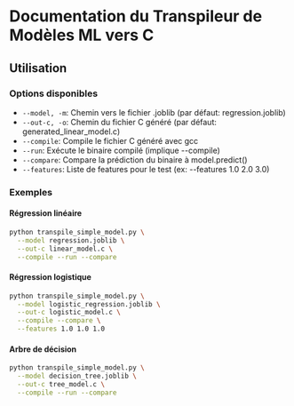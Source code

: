 # Documentation du Transpileur de Modèles ML vers C

## Utilisation

### Options disponibles
- `--model, -m`: Chemin vers le fichier .joblib (par défaut: regression.joblib)
- `--out-c, -o`: Chemin du fichier C généré (par défaut: generated_linear_model.c)
- `--compile`: Compile le fichier C généré avec gcc
- `--run`: Exécute le binaire compilé (implique --compile)
- `--compare`: Compare la prédiction du binaire à model.predict()
- `--features`: Liste de features pour le test (ex: --features 1.0 2.0 3.0)

### Exemples

#### Régression linéaire
```bash
python transpile_simple_model.py \
  --model regression.joblib \
  --out-c linear_model.c \
  --compile --run --compare
```

#### Régression logistique
```bash
python transpile_simple_model.py \
  --model logistic_regression.joblib \
  --out-c logistic_model.c \
  --compile --compare \
  --features 1.0 1.0 1.0
```

#### Arbre de décision
```bash
python transpile_simple_model.py \
  --model decision_tree.joblib \
  --out-c tree_model.c \
  --compile --run --compare
```
